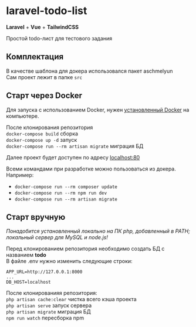 # laravel-todo-list

**Laravel** + **Vue** + **TailwindCSS**

Простой todo-лист для тестового задания

## Комплектация
В качестве шаблона для докера использовался пакет aschmelyun <br />
Сам проект лежит в папке `src`

## Старт через Docker
Для запуска с использованием Docker, нужен [установленный Docker](https://docs.docker.com/docker-for-windows/install/) на компьютере. <br />

После клонирования репозитория <br />
`docker-compose build` сборка <br />
`docker-compose up -d` запуск <br />
`docker-compose run --rm artisan migrate` миграция БД <br />

Далее проект будет доступен по адресу [localhost:80](http://localhost:80) <br />

Всеми командами при разработке можно пользоваться из докера. Например:
- `docker-compose run --rm composer update`
- `docker-compose run --rm npm run dev`
- `docker-compose run --rm artisan migrate` 

## Старт вручную
*Понадобится установленный локально на ПК php, добавленный в PATH; локальный сервер для MySQL и node.js!* <br />

Перед клонированием репозитория необходимо создать БД с названием **todo** <br />
В файле .env нужно изменить следующие строки:
```
APP_URL=http://127.0.0.1:8000
...
DB_HOST=localhost
```

После клонированияя репозитория: <br />
`php artisan cache:clear` чистка всего кэша проекта <br />
`php artisan serve` запуск сервера <br />
`php artisan migrate` миграция БД <br />
`npm run watch` пересборка npm <br />
